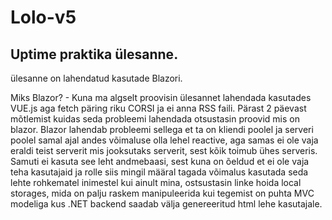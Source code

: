 # Lolo-v5



## Uptime praktika ülesanne.

ülesanne on lahendatud kasutade Blazori.

Miks Blazor? - Kuna ma algselt proovisin ülesannet lahendada kasutades VUE.js aga fetch päring riku CORSI ja ei anna RSS faili.
Pärast 2 päevast mõtlemist kuidas seda probleemi lahendada otsustasin proovid mis on blazor.
Blazor lahendab probleemi sellega et ta on kliendi poolel ja serveri poolel samal ajal andes võimaluse olla lehel reactive,
aga samas ei ole vaja eraldi teist serverit mis jooksutaks serverit, sest kõik toimub ühes serveris. Samuti ei kasuta see leht andmebaasi, 
sest kuna on õeldud et ei ole vaja teha kasutajaid ja rolle siis mingil määral tagada võimalus kasutada seda lehte rohkematel inimestel kui ainult mina,
ostsustasin linke hoida local storages, mida on palju raskem manipuleerida kui tegemist on puhta MVC modeliga kus .NET backend saadab välja genereeritud html lehe kasutajale.
